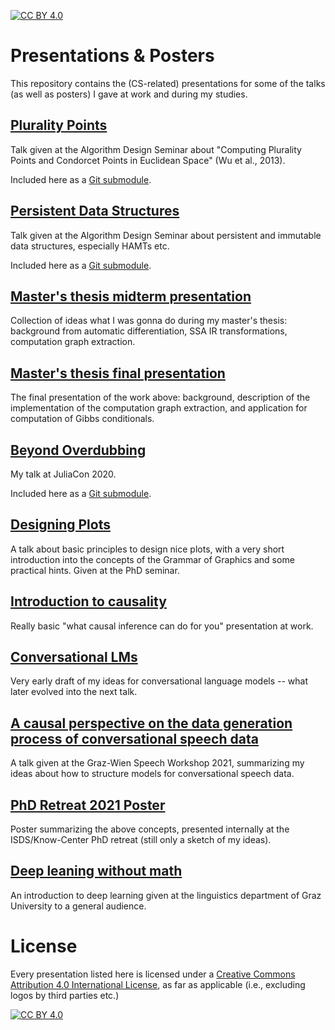 [![CC BY 4.0][cc-by-shield]][cc-by]

# Presentations & Posters

This repository contains the (CS-related) presentations for some of the talks (as well as posters) I gave at work and during my studies.

## [Plurality Points](https://github.com/phipsgabler/algdesign-plurality-points/)

Talk given at the Algorithm Design Seminar about "Computing Plurality Points and Condorcet Points in Euclidean Space" (Wu et al., 2013).

Included here as a [Git submodule](https://git-scm.com/book/en/v2/Git-Tools-Submodules).

## [Persistent Data Structures](https://github.com/phipsgabler/algdesign-persistent-data-structures)

Talk given at the Algorithm Design Seminar about persistent and immutable data structures, especially HAMTs etc.

Included here as a [Git submodule](https://git-scm.com/book/en/v2/Git-Tools-Submodules).

## [Master's thesis midterm presentation](./master-thesis-midterm)

Collection of ideas what I was gonna do during my master's thesis: background from automatic differentiation, SSA IR transformations, computation graph extraction.

## [Master's thesis final presentation](./master-thesis-final)

The final presentation of the work above: background, description of the implementation of the computation graph extraction, and application for computation of Gibbs conditionals. 

## [Beyond Overdubbing](https://github.com/phipsgabler/beyond_overdubbing)

My talk at JuliaCon 2020.

Included here as a [Git submodule](https://git-scm.com/book/en/v2/Git-Tools-Submodules).

## [Designing Plots](./designing_plots)

A talk about basic principles to design nice plots, with a very short introduction into the concepts of the Grammar of Graphics and some practical hints.  Given at the PhD seminar.

## [Introduction to causality](./causality_intro)

Really basic "what causal inference can do for you" presentation at work.

## [Conversational LMs](./conversational_lms)

Very early draft of my ideas for conversational language models -- what later evolved into the next talk.

## [A causal perspective on the data generation process of conversational speech data](./graz_wien_workshop)

A talk given at the Graz-Wien Speech Workshop 2021, summarizing my ideas about how to structure models for conversational speech data.

## [PhD Retreat 2021 Poster](./phd_retreat)

Poster summarizing the above concepts, presented internally at the ISDS/Know-Center PhD retreat (still only a sketch of my ideas).

## [Deep leaning without math](./deep_learning)

An introduction to deep learning given at the linguistics department of Graz University to a general audience.

# License

Every presentation listed here is licensed under a
[Creative Commons Attribution 4.0 International License][cc-by], as far as applicable (i.e., excluding logos by third parties etc.)

[![CC BY 4.0][cc-by-image]][cc-by]

[cc-by]: http://creativecommons.org/licenses/by/4.0/
[cc-by-image]: https://i.creativecommons.org/l/by/4.0/88x31.png
[cc-by-shield]: https://img.shields.io/badge/License-CC%20BY%204.0-lightgrey.svg
